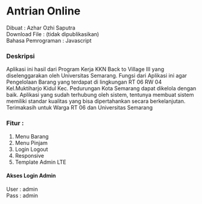 # Antrian Online
Dibuat : Azhar Ozhi Saputra <br>
Download File : (tidak dipublikasikan) <br>
Bahasa Pemrograman : Javascript

### Deskripsi
Aplikasi ini hasil dari Program Kerja KKN Back to Village III yang diselenggarakan oleh Universitas Semarang. Fungsi dari Aplikasi ini agar Pengelolaan Barang yang terdapat di lingkungan RT 06 RW 04 Kel.Muktiharjo Kidul Kec. Pedurungan Kota Semarang dapat dikelola dengan baik. Aplikasi yang sudah terhubung oleh sistem, tentunya membuat sistem memiliki standar kualitas yang bisa dipertahankan secara berkelanjutan. Terimakasih untuk Warga RT 06 dan Universitas Semarang

### Fitur :
1. Menu Barang
2. Menu Pinjam
3. Login Logout
4. Responsive
5. Template Admin LTE

#### Akses Login Admin
User : admin <br>
Pass : admin
